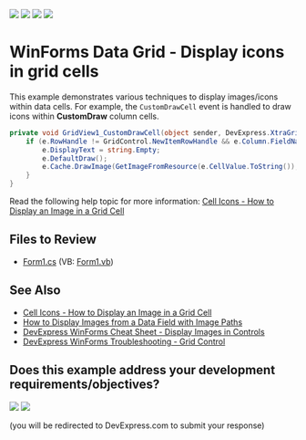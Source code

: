 <!-- default badges list -->
![](https://img.shields.io/endpoint?url=https://codecentral.devexpress.com/api/v1/VersionRange/128631092/23.1.3%2B)
[![](https://img.shields.io/badge/Open_in_DevExpress_Support_Center-FF7200?style=flat-square&logo=DevExpress&logoColor=white)](https://supportcenter.devexpress.com/ticket/details/E605)
[![](https://img.shields.io/badge/📖_How_to_use_DevExpress_Examples-e9f6fc?style=flat-square)](https://docs.devexpress.com/GeneralInformation/403183)
[![](https://img.shields.io/badge/💬_Leave_Feedback-feecdd?style=flat-square)](#does-this-example-address-your-development-requirementsobjectives)
<!-- default badges end -->

# WinForms Data Grid - Display icons in grid cells

This example demonstrates various techniques to display images/icons within data cells. For example, the `CustomDrawCell` event is handled to draw icons within **CustomDraw** column cells.

```csharp
private void GridView1_CustomDrawCell(object sender, DevExpress.XtraGrid.Views.Base.RowCellCustomDrawEventArgs e) {
    if (e.RowHandle != GridControl.NewItemRowHandle && e.Column.FieldName == "CustomDraw") {
        e.DisplayText = string.Empty;
        e.DefaultDraw();
        e.Cache.DrawImage(GetImageFromResource(e.CellValue.ToString()), e.Bounds.X, e.Bounds.Y);
    }
}
```
Read the following help topic for more information: [Cell Icons - How to Display an Image in a Grid Cell](https://docs.devexpress.com/WindowsForms/643/controls-and-libraries/data-grid/views/grid-view/cells#icons)


## Files to Review

* [Form1.cs](./CS/Form1.cs) (VB: [Form1.vb](./VB/Form1.vb))


## See Also

* [Cell Icons - How to Display an Image in a Grid Cell](https://docs.devexpress.com/WindowsForms/643/controls-and-libraries/data-grid/views/grid-view/cells#icons)
* [How to Display Images from a Data Field with Image Paths](https://docs.devexpress.com/WindowsForms/403845/controls-and-libraries/data-grid/examples/data-presentation/how-to-display-images-from-url)
* [DevExpress WinForms Cheat Sheet - Display Images in Controls](https://go.devexpress.com/CheatSheets_WinForms_Examples_T914488.aspx)
* [DevExpress WinForms Troubleshooting - Grid Control](https://go.devexpress.com/CheatSheets_WinForms_Examples_T934742.aspx)



<!-- feedback -->
## Does this example address your development requirements/objectives?

[<img src="https://www.devexpress.com/support/examples/i/yes-button.svg"/>](https://www.devexpress.com/support/examples/survey.xml?utm_source=github&utm_campaign=winforms-grid-display-icons-in-data-cells&~~~was_helpful=yes) [<img src="https://www.devexpress.com/support/examples/i/no-button.svg"/>](https://www.devexpress.com/support/examples/survey.xml?utm_source=github&utm_campaign=winforms-grid-display-icons-in-data-cells&~~~was_helpful=no)

(you will be redirected to DevExpress.com to submit your response)
<!-- feedback end -->
